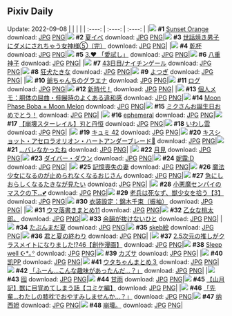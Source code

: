 ## Pixiv Daily
Update: 2022-09-08
|      |      |      |
| :----: | :----: | :----: |
|![](https://pixiv.microyu.workers.dev/c/240x480/img-master/img/2022/09/07/00/25/52/101048953_p0_master1200.jpg) **#1** [Sunset Orange](https://www.pixiv.net/artworks/101048953) download: [JPG](https://pixiv.microyu.workers.dev/img-original/img/2022/09/07/00/25/52/101048953_p0.jpg) [PNG](https://pixiv.microyu.workers.dev/img-original/img/2022/09/07/00/25/52/101048953_p0.png)|![](https://pixiv.microyu.workers.dev/c/240x480/img-master/img/2022/09/06/06/00/03/101031778_p0_master1200.jpg) **#2** [夏イベ](https://www.pixiv.net/artworks/101031778) download: [JPG](https://pixiv.microyu.workers.dev/img-original/img/2022/09/06/06/00/03/101031778_p0.jpg) [PNG](https://pixiv.microyu.workers.dev/img-original/img/2022/09/06/06/00/03/101031778_p0.png)|![](https://pixiv.microyu.workers.dev/c/240x480/img-master/img/2022/09/06/00/00/29/101026775_p0_master1200.jpg) **#3** [世話焼き男子にダメにされちゃう女神様⑤（完）](https://www.pixiv.net/artworks/101026775) download: [JPG](https://pixiv.microyu.workers.dev/img-original/img/2022/09/06/00/00/29/101026775_p0.jpg) [PNG](https://pixiv.microyu.workers.dev/img-original/img/2022/09/06/00/00/29/101026775_p0.png)|
|![](https://pixiv.microyu.workers.dev/c/240x480/img-master/img/2022/09/06/17/59/50/101040081_p0_master1200.jpg) **#4** [乾杯](https://www.pixiv.net/artworks/101040081) download: [JPG](https://pixiv.microyu.workers.dev/img-original/img/2022/09/06/17/59/50/101040081_p0.jpg) [PNG](https://pixiv.microyu.workers.dev/img-original/img/2022/09/06/17/59/50/101040081_p0.png)|![](https://pixiv.microyu.workers.dev/c/240x480/img-master/img/2022/09/06/00/00/27/101026767_p0_master1200.jpg) **#5** [3.❤️‍ 「愛試し」](https://www.pixiv.net/artworks/101026767) download: [JPG](https://pixiv.microyu.workers.dev/img-original/img/2022/09/06/00/00/27/101026767_p0.jpg) [PNG](https://pixiv.microyu.workers.dev/img-original/img/2022/09/06/00/00/27/101026767_p0.png)|![](https://pixiv.microyu.workers.dev/c/240x480/img-master/img/2022/09/06/00/00/06/101026657_p0_master1200.jpg) **#6** [八重神子](https://www.pixiv.net/artworks/101026657) download: [JPG](https://pixiv.microyu.workers.dev/img-original/img/2022/09/06/00/00/06/101026657_p0.jpg) [PNG](https://pixiv.microyu.workers.dev/img-original/img/2022/09/06/00/00/06/101026657_p0.png)|
|![](https://pixiv.microyu.workers.dev/c/240x480/img-master/img/2022/09/06/00/00/10/101026684_p0_master1200.jpg) **#7** [43日目/ナイチンゲール](https://www.pixiv.net/artworks/101026684) download: [JPG](https://pixiv.microyu.workers.dev/img-original/img/2022/09/06/00/00/10/101026684_p0.jpg) [PNG](https://pixiv.microyu.workers.dev/img-original/img/2022/09/06/00/00/10/101026684_p0.png)|![](https://pixiv.microyu.workers.dev/c/240x480/img-master/img/2022/09/07/14/09/05/101058575_p0_master1200.jpg) **#8** [狂犬たきな](https://www.pixiv.net/artworks/101058575) download: [JPG](https://pixiv.microyu.workers.dev/img-original/img/2022/09/07/14/09/05/101058575_p0.jpg) [PNG](https://pixiv.microyu.workers.dev/img-original/img/2022/09/07/14/09/05/101058575_p0.png)|![](https://pixiv.microyu.workers.dev/c/240x480/img-master/img/2022/09/06/00/00/28/101026772_p0_master1200.jpg) **#9** [よつぎ](https://www.pixiv.net/artworks/101026772) download: [JPG](https://pixiv.microyu.workers.dev/img-original/img/2022/09/06/00/00/28/101026772_p0.jpg) [PNG](https://pixiv.microyu.workers.dev/img-original/img/2022/09/06/00/00/28/101026772_p0.png)|
|![](https://pixiv.microyu.workers.dev/c/240x480/img-master/img/2022/09/07/00/11/13/101049446_p0_master1200.jpg) **#10** [爺ちゃんちのグラエナ](https://www.pixiv.net/artworks/101049446) download: [JPG](https://pixiv.microyu.workers.dev/img-original/img/2022/09/07/00/11/13/101049446_p0.jpg) [PNG](https://pixiv.microyu.workers.dev/img-original/img/2022/09/07/00/11/13/101049446_p0.png)|![](https://pixiv.microyu.workers.dev/c/240x480/img-master/img/2022/09/06/00/01/13/101026854_p0_master1200.jpg) **#11** [ログ](https://www.pixiv.net/artworks/101026854) download: [JPG](https://pixiv.microyu.workers.dev/img-original/img/2022/09/06/00/01/13/101026854_p0.jpg) [PNG](https://pixiv.microyu.workers.dev/img-original/img/2022/09/06/00/01/13/101026854_p0.png)|![](https://pixiv.microyu.workers.dev/c/240x480/img-master/img/2022/09/07/16/42/31/101060484_p0_master1200.jpg) **#12** [新時代！](https://www.pixiv.net/artworks/101060484) download: [JPG](https://pixiv.microyu.workers.dev/img-original/img/2022/09/07/16/42/31/101060484_p0.jpg) [PNG](https://pixiv.microyu.workers.dev/img-original/img/2022/09/07/16/42/31/101060484_p0.png)|
|![](https://pixiv.microyu.workers.dev/c/240x480/img-master/img/2022/09/07/08/00/01/101054788_p0_master1200.jpg) **#13** [個人メモ：胴体の屈曲・伸展時のよくある違和感](https://www.pixiv.net/artworks/101054788) download: [JPG](https://pixiv.microyu.workers.dev/img-original/img/2022/09/07/08/00/01/101054788_p0.jpg) [PNG](https://pixiv.microyu.workers.dev/img-original/img/2022/09/07/08/00/01/101054788_p0.png)|![](https://pixiv.microyu.workers.dev/c/240x480/img-master/img/2022/09/07/01/58/11/101051605_p0_master1200.jpg) **#14** [Moon Phase Boba + Moon Melon](https://www.pixiv.net/artworks/101051605) download: [JPG](https://pixiv.microyu.workers.dev/img-original/img/2022/09/07/01/58/11/101051605_p0.jpg) [PNG](https://pixiv.microyu.workers.dev/img-original/img/2022/09/07/01/58/11/101051605_p0.png)|![](https://pixiv.microyu.workers.dev/c/240x480/img-master/img/2022/09/06/00/00/32/101026785_p0_master1200.jpg) **#15** [ミクさんお誕生日おめでとう！](https://www.pixiv.net/artworks/101026785) download: [JPG](https://pixiv.microyu.workers.dev/img-original/img/2022/09/06/00/00/32/101026785_p0.jpg) [PNG](https://pixiv.microyu.workers.dev/img-original/img/2022/09/06/00/00/32/101026785_p0.png)|
|![](https://pixiv.microyu.workers.dev/c/240x480/img-master/img/2022/09/07/00/00/05/101048888_p0_master1200.jpg) **#16** [ephemeral](https://www.pixiv.net/artworks/101048888) download: [JPG](https://pixiv.microyu.workers.dev/img-original/img/2022/09/07/00/00/05/101048888_p0.jpg) [PNG](https://pixiv.microyu.workers.dev/img-original/img/2022/09/07/00/00/05/101048888_p0.png)|![](https://pixiv.microyu.workers.dev/c/240x480/img-master/img/2022/09/07/00/00/21/101048985_p0_master1200.jpg) **#17** [【崩壊スターレイル】刃と丹恒](https://www.pixiv.net/artworks/101048985) download: [JPG](https://pixiv.microyu.workers.dev/img-original/img/2022/09/07/00/00/21/101048985_p0.jpg) [PNG](https://pixiv.microyu.workers.dev/img-original/img/2022/09/07/00/00/21/101048985_p0.png)|![](https://pixiv.microyu.workers.dev/c/240x480/img-master/img/2022/09/06/20/30/01/101043278_p0_master1200.jpg) **#18** [いわし雲](https://www.pixiv.net/artworks/101043278) download: [JPG](https://pixiv.microyu.workers.dev/img-original/img/2022/09/06/20/30/01/101043278_p0.jpg) [PNG](https://pixiv.microyu.workers.dev/img-original/img/2022/09/06/20/30/01/101043278_p0.png)|
|![](https://pixiv.microyu.workers.dev/c/240x480/img-master/img/2022/09/06/00/00/17/101026722_p0_master1200.jpg) **#19** [キュミ 42](https://www.pixiv.net/artworks/101026722) download: [JPG](https://pixiv.microyu.workers.dev/img-original/img/2022/09/06/00/00/17/101026722_p0.jpg) [PNG](https://pixiv.microyu.workers.dev/img-original/img/2022/09/06/00/00/17/101026722_p0.png)|![](https://pixiv.microyu.workers.dev/c/240x480/img-master/img/2022/09/07/00/00/17/101048965_p0_master1200.jpg) **#20** [キスショット・アセロラオリオン・ハートアンダーブレード🦇](https://www.pixiv.net/artworks/101048965) download: [JPG](https://pixiv.microyu.workers.dev/img-original/img/2022/09/07/00/00/17/101048965_p0.jpg) [PNG](https://pixiv.microyu.workers.dev/img-original/img/2022/09/07/00/00/17/101048965_p0.png)|![](https://pixiv.microyu.workers.dev/c/240x480/img-master/img/2022/09/06/18/00/02/101040097_p0_master1200.jpg) **#21** [...バレなかったね](https://www.pixiv.net/artworks/101040097) download: [JPG](https://pixiv.microyu.workers.dev/img-original/img/2022/09/06/18/00/02/101040097_p0.jpg) [PNG](https://pixiv.microyu.workers.dev/img-original/img/2022/09/06/18/00/02/101040097_p0.png)|
|![](https://pixiv.microyu.workers.dev/c/240x480/img-master/img/2022/09/07/20/30/00/101064764_p0_master1200.jpg) **#22** [月見](https://www.pixiv.net/artworks/101064764) download: [JPG](https://pixiv.microyu.workers.dev/img-original/img/2022/09/07/20/30/00/101064764_p0.jpg) [PNG](https://pixiv.microyu.workers.dev/img-original/img/2022/09/07/20/30/00/101064764_p0.png)|![](https://pixiv.microyu.workers.dev/c/240x480/img-master/img/2022/09/07/00/00/13/101048934_p0_master1200.jpg) **#23** [ダイバー・ダウン](https://www.pixiv.net/artworks/101048934) download: [JPG](https://pixiv.microyu.workers.dev/img-original/img/2022/09/07/00/00/13/101048934_p0.jpg) [PNG](https://pixiv.microyu.workers.dev/img-original/img/2022/09/07/00/00/13/101048934_p0.png)|![](https://pixiv.microyu.workers.dev/c/240x480/img-master/img/2022/09/06/13/16/01/101036223_p0_master1200.jpg) **#24** [妮露:D](https://www.pixiv.net/artworks/101036223) download: [JPG](https://pixiv.microyu.workers.dev/img-original/img/2022/09/06/13/16/01/101036223_p0.jpg) [PNG](https://pixiv.microyu.workers.dev/img-original/img/2022/09/06/13/16/01/101036223_p0.png)|
|![](https://pixiv.microyu.workers.dev/c/240x480/img-master/img/2022/09/06/00/00/46/101026820_p0_master1200.jpg) **#25** [記憶喪失の妻](https://www.pixiv.net/artworks/101026820) download: [JPG](https://pixiv.microyu.workers.dev/img-original/img/2022/09/06/00/00/46/101026820_p0.jpg) [PNG](https://pixiv.microyu.workers.dev/img-original/img/2022/09/06/00/00/46/101026820_p0.png)|![](https://pixiv.microyu.workers.dev/c/240x480/img-master/img/2022/09/07/00/00/19/101048976_p0_master1200.jpg) **#26** [魔法少女になるのが止められなくなるおじさん](https://www.pixiv.net/artworks/101048976) download: [JPG](https://pixiv.microyu.workers.dev/img-original/img/2022/09/07/00/00/19/101048976_p0.jpg) [PNG](https://pixiv.microyu.workers.dev/img-original/img/2022/09/07/00/00/19/101048976_p0.png)|![](https://pixiv.microyu.workers.dev/c/240x480/img-master/img/2022/09/06/11/43/47/101035034_p0_master1200.jpg) **#27** [急にしおらしくなるたきなが見たい](https://www.pixiv.net/artworks/101035034) download: [JPG](https://pixiv.microyu.workers.dev/img-original/img/2022/09/06/11/43/47/101035034_p0.jpg) [PNG](https://pixiv.microyu.workers.dev/img-original/img/2022/09/06/11/43/47/101035034_p0.png)|
|![](https://pixiv.microyu.workers.dev/c/240x480/img-master/img/2022/09/07/00/00/11/101048924_p0_master1200.jpg) **#28** [小悪魔センパイのマスクの下…💕](https://www.pixiv.net/artworks/101048924) download: [JPG](https://pixiv.microyu.workers.dev/img-original/img/2022/09/07/00/00/11/101048924_p0.jpg) [PNG](https://pixiv.microyu.workers.dev/img-original/img/2022/09/07/00/00/11/101048924_p0.png)|![](https://pixiv.microyu.workers.dev/c/240x480/img-master/img/2022/09/06/19/03/58/101041377_p0_master1200.jpg) **#29** [老兵は死なず、獣少女を拾う【3】](https://www.pixiv.net/artworks/101041377) download: [JPG](https://pixiv.microyu.workers.dev/img-original/img/2022/09/06/19/03/58/101041377_p0.jpg) [PNG](https://pixiv.microyu.workers.dev/img-original/img/2022/09/06/19/03/58/101041377_p0.png)|![](https://pixiv.microyu.workers.dev/c/240x480/img-master/img/2022/09/06/17/55/21/101039994_p0_master1200.jpg) **#30** [衣装設定：錦木千束（振袖）](https://www.pixiv.net/artworks/101039994) download: [JPG](https://pixiv.microyu.workers.dev/img-original/img/2022/09/06/17/55/21/101039994_p0.jpg) [PNG](https://pixiv.microyu.workers.dev/img-original/img/2022/09/06/17/55/21/101039994_p0.png)|
|![](https://pixiv.microyu.workers.dev/c/240x480/img-master/img/2022/09/06/23/45/24/101048490_p0_master1200.jpg) **#31** [ウマ落書きまとめ11](https://www.pixiv.net/artworks/101048490) download: [JPG](https://pixiv.microyu.workers.dev/img-original/img/2022/09/06/23/45/24/101048490_p0.jpg) [PNG](https://pixiv.microyu.workers.dev/img-original/img/2022/09/06/23/45/24/101048490_p0.png)|![](https://pixiv.microyu.workers.dev/c/240x480/img-master/img/2022/09/07/20/20/21/101064538_p0_master1200.jpg) **#32** [乙女な桃太郎。](https://www.pixiv.net/artworks/101064538) download: [JPG](https://pixiv.microyu.workers.dev/img-original/img/2022/09/07/20/20/21/101064538_p0.jpg) [PNG](https://pixiv.microyu.workers.dev/img-original/img/2022/09/07/20/20/21/101064538_p0.png)|![](https://pixiv.microyu.workers.dev/c/240x480/img-master/img/2022/09/06/18/53/39/101041093_p0_master1200.jpg) **#33** [余韻が抜けないひと](https://www.pixiv.net/artworks/101041093) download: [JPG](https://pixiv.microyu.workers.dev/img-original/img/2022/09/06/18/53/39/101041093_p0.jpg) [PNG](https://pixiv.microyu.workers.dev/img-original/img/2022/09/06/18/53/39/101041093_p0.png)|
|![](https://pixiv.microyu.workers.dev/c/240x480/img-master/img/2022/09/06/00/00/08/101026670_p0_master1200.jpg) **#34** [たぶんまだ夏](https://www.pixiv.net/artworks/101026670) download: [JPG](https://pixiv.microyu.workers.dev/img-original/img/2022/09/06/00/00/08/101026670_p0.jpg) [PNG](https://pixiv.microyu.workers.dev/img-original/img/2022/09/06/00/00/08/101026670_p0.png)|![](https://pixiv.microyu.workers.dev/c/240x480/img-master/img/2022/09/06/23/31/41/101048138_p0_master1200.jpg) **#35** [skeb絵](https://www.pixiv.net/artworks/101048138) download: [JPG](https://pixiv.microyu.workers.dev/img-original/img/2022/09/06/23/31/41/101048138_p0.jpg) [PNG](https://pixiv.microyu.workers.dev/img-original/img/2022/09/06/23/31/41/101048138_p0.png)|![](https://pixiv.microyu.workers.dev/c/240x480/img-master/img/2022/09/06/00/00/14/101026703_p0_master1200.jpg) **#36** [君と夏の終わり](https://www.pixiv.net/artworks/101026703) download: [JPG](https://pixiv.microyu.workers.dev/img-original/img/2022/09/06/00/00/14/101026703_p0.jpg) [PNG](https://pixiv.microyu.workers.dev/img-original/img/2022/09/06/00/00/14/101026703_p0.png)|
|![](https://pixiv.microyu.workers.dev/c/240x480/img-master/img/2022/09/07/02/21/08/101049024_p0_master1200.jpg) **#37** [2.5次元の推しがクラスメイトになりました!?46【創作漫画】](https://www.pixiv.net/artworks/101049024) download: [JPG](https://pixiv.microyu.workers.dev/img-original/img/2022/09/07/02/21/08/101049024_p0.jpg) [PNG](https://pixiv.microyu.workers.dev/img-original/img/2022/09/07/02/21/08/101049024_p0.png)|![](https://pixiv.microyu.workers.dev/c/240x480/img-master/img/2022/09/07/00/08/21/101049342_p0_master1200.jpg) **#38** [Sleep well  ☪︎*｡꙳](https://www.pixiv.net/artworks/101049342) download: [JPG](https://pixiv.microyu.workers.dev/img-original/img/2022/09/07/00/08/21/101049342_p0.jpg) [PNG](https://pixiv.microyu.workers.dev/img-original/img/2022/09/07/00/08/21/101049342_p0.png)|![](https://pixiv.microyu.workers.dev/c/240x480/img-master/img/2022/09/06/00/47/08/101028088_p0_master1200.jpg) **#39** [カズサ](https://www.pixiv.net/artworks/101028088) download: [JPG](https://pixiv.microyu.workers.dev/img-original/img/2022/09/06/00/47/08/101028088_p0.jpg) [PNG](https://pixiv.microyu.workers.dev/img-original/img/2022/09/06/00/47/08/101028088_p0.png)|
|![](https://pixiv.microyu.workers.dev/c/240x480/img-master/img/2022/09/07/13/06/12/101057823_p0_master1200.jpg) **#40** [凯PP](https://www.pixiv.net/artworks/101057823) download: [JPG](https://pixiv.microyu.workers.dev/img-original/img/2022/09/07/13/06/12/101057823_p0.jpg) [PNG](https://pixiv.microyu.workers.dev/img-original/img/2022/09/07/13/06/12/101057823_p0.png)|![](https://pixiv.microyu.workers.dev/c/240x480/img-master/img/2022/09/06/16/53/27/101038959_p0_master1200.jpg) **#41** [ウタちゃんまとめ３](https://www.pixiv.net/artworks/101038959) download: [JPG](https://pixiv.microyu.workers.dev/img-original/img/2022/09/06/16/53/27/101038959_p0.jpg) [PNG](https://pixiv.microyu.workers.dev/img-original/img/2022/09/06/16/53/27/101038959_p0.png)|![](https://pixiv.microyu.workers.dev/c/240x480/img-master/img/2022/09/06/00/00/04/101026638_p0_master1200.jpg) **#42** [「ふーん…こんな趣味があったんだ…？」](https://www.pixiv.net/artworks/101026638) download: [JPG](https://pixiv.microyu.workers.dev/img-original/img/2022/09/06/00/00/04/101026638_p0.jpg) [PNG](https://pixiv.microyu.workers.dev/img-original/img/2022/09/06/00/00/04/101026638_p0.png)|
|![](https://pixiv.microyu.workers.dev/c/240x480/img-master/img/2022/09/06/22/45/56/101046875_p0_master1200.jpg) **#43** [囮](https://www.pixiv.net/artworks/101046875) download: [JPG](https://pixiv.microyu.workers.dev/img-original/img/2022/09/06/22/45/56/101046875_p0.jpg) [PNG](https://pixiv.microyu.workers.dev/img-original/img/2022/09/06/22/45/56/101046875_p0.png)|![](https://pixiv.microyu.workers.dev/c/240x480/img-master/img/2022/09/06/00/45/05/101028047_p0_master1200.jpg) **#44** [甘雨](https://www.pixiv.net/artworks/101028047) download: [JPG](https://pixiv.microyu.workers.dev/img-original/img/2022/09/06/00/45/05/101028047_p0.jpg) [PNG](https://pixiv.microyu.workers.dev/img-original/img/2022/09/06/00/45/05/101028047_p0.png)|![](https://pixiv.microyu.workers.dev/c/240x480/img-master/img/2022/09/06/00/00/40/101026810_p0_master1200.jpg) **#45** [【山月記】獣に目覚めてしまう話【コミケ編】](https://www.pixiv.net/artworks/101026810) download: [JPG](https://pixiv.microyu.workers.dev/img-original/img/2022/09/06/00/00/40/101026810_p0.jpg) [PNG](https://pixiv.microyu.workers.dev/img-original/img/2022/09/06/00/00/40/101026810_p0.png)|
|![](https://pixiv.microyu.workers.dev/c/240x480/img-master/img/2022/09/06/18/13/32/101040378_p0_master1200.jpg) **#46** [「先輩…わたしの膝枕でおやすみしませんか…？」](https://www.pixiv.net/artworks/101040378) download: [JPG](https://pixiv.microyu.workers.dev/img-original/img/2022/09/06/18/13/32/101040378_p0.jpg) [PNG](https://pixiv.microyu.workers.dev/img-original/img/2022/09/06/18/13/32/101040378_p0.png)|![](https://pixiv.microyu.workers.dev/c/240x480/img-master/img/2022/09/06/18/22/00/101040507_p0_master1200.jpg) **#47** [纳西妲](https://www.pixiv.net/artworks/101040507) download: [JPG](https://pixiv.microyu.workers.dev/img-original/img/2022/09/06/18/22/00/101040507_p0.jpg) [PNG](https://pixiv.microyu.workers.dev/img-original/img/2022/09/06/18/22/00/101040507_p0.png)|![](https://pixiv.microyu.workers.dev/c/240x480/img-master/img/2022/09/06/22/48/52/101046966_p0_master1200.jpg) **#48** [崩壊。](https://www.pixiv.net/artworks/101046966) download: [JPG](https://pixiv.microyu.workers.dev/img-original/img/2022/09/06/22/48/52/101046966_p0.jpg) [PNG](https://pixiv.microyu.workers.dev/img-original/img/2022/09/06/22/48/52/101046966_p0.png)|
